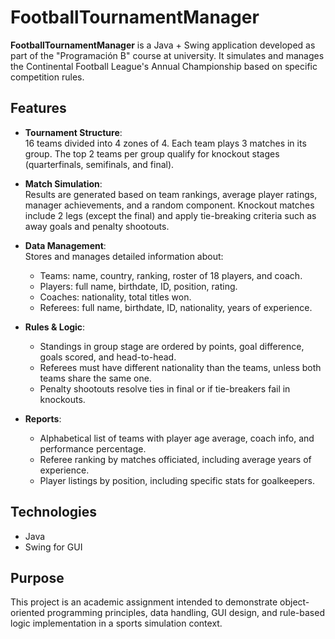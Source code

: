 # FootballTournamentManager

**FootballTournamentManager** is a Java + Swing application developed as part of the "Programación B" course at university. It simulates and manages the Continental Football League's Annual Championship based on specific competition rules.

## Features

- **Tournament Structure**:  
  16 teams divided into 4 zones of 4. Each team plays 3 matches in its group. The top 2 teams per group qualify for knockout stages (quarterfinals, semifinals, and final).

- **Match Simulation**:  
  Results are generated based on team rankings, average player ratings, manager achievements, and a random component. Knockout matches include 2 legs (except the final) and apply tie-breaking criteria such as away goals and penalty shootouts.

- **Data Management**:  
  Stores and manages detailed information about:
  - Teams: name, country, ranking, roster of 18 players, and coach.
  - Players: full name, birthdate, ID, position, rating.
  - Coaches: nationality, total titles won.
  - Referees: full name, birthdate, ID, nationality, years of experience.

- **Rules & Logic**:
  - Standings in group stage are ordered by points, goal difference, goals scored, and head-to-head.
  - Referees must have different nationality than the teams, unless both teams share the same one.
  - Penalty shootouts resolve ties in final or if tie-breakers fail in knockouts.

- **Reports**:
  - Alphabetical list of teams with player age average, coach info, and performance percentage.
  - Referee ranking by matches officiated, including average years of experience.
  - Player listings by position, including specific stats for goalkeepers.

## Technologies

- Java  
- Swing for GUI  

## Purpose

This project is an academic assignment intended to demonstrate object-oriented programming principles, data handling, GUI design, and rule-based logic implementation in a sports simulation context.
